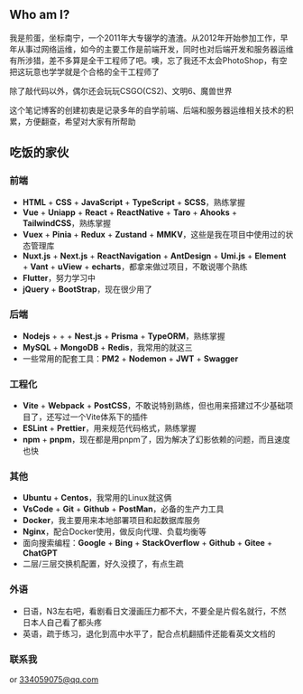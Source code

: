 ## Who am I?

我是煎蛋，坐标南宁，一个2011年大专辍学的渣渣。从2012年开始参加工作，早年从事过网络运维，如今的主要工作是前端开发，同时也对后端开发和服务器运维有所涉猎，差不多算是全干工程师了吧。噢，忘了我还不太会PhotoShop，有空把这玩意也学学就是个合格的全干工程师了

除了敲代码以外，偶尔还会玩玩CSGO(CS2)、文明6、魔兽世界

这个笔记博客的创建初衷是记录多年的自学前端、后端和服务器运维相关技术的积累，方便翻查，希望对大家有所帮助

## 吃饭的家伙

### 前端

- <span class="icon-[devicon--html5] mx-1 translate-y-0.5" />**HTML** + <span class="icon-[devicon--css3] mx-1 translate-y-0.5" />**CSS** + <span class="icon-[devicon--javascript] mx-1 translate-y-0.5" />**JavaScript** + <span class="icon-[devicon--typescript] mx-1 translate-y-0.5" />**TypeScript** + **SCSS**，熟练掌握
- <span class="icon-[devicon--vuejs] mx-1 translate-y-0.5" />**Vue** + **Uniapp** + <span class="icon-[devicon--react] mx-1 translate-y-0.5" />**React** + **ReactNative** + **Taro** + **Ahooks** + <span class="icon-[devicon--tailwindcss] mx-1 translate-y-0.5" />**TailwindCSS**，熟练掌握
- **Vuex** + <span class="icon-[skill-icons--pinia-light] mx-1 translate-y-0.5" />**Pinia** + <span class="icon-[skill-icons--redux] mx-1 translate-y-0.5" />**Redux** + **Zustand** + **MMKV**，这些是我在项目中使用过的状态管理库
- <span class="icon-[devicon--nuxtjs] mx-1 translate-y-0.5" />**Nuxt.js** + <span class="icon-[devicon--nextjs] mx-1 translate-y-0.5" />**Next.js** + <span class="icon-[devicon--reactnavigation] mx-1 translate-y-0.5" />**ReactNavigation** + <span class="icon-[devicon--antdesign] mx-1 translate-y-0.5" />**AntDesign** + **Umi.js** + <span class="icon-[logos--element] mx-1 translate-y-0.5" />**Element** + **Vant** + **uView** + **echarts**，都拿来做过项目，不敢说哪个熟练
- <span class="icon-[devicon--flutter] mx-1 translate-y-0.5" />**Flutter**，努力学习中
- <span class="icon-[skill-icons--jquery] mx-1 translate-y-0.5" />**jQuery** + <span class="icon-[devicon--bootstrap] mx-1 translate-y-0.5" />**BootStrap**，现在很少用了

### 后端

- <span class="icon-[devicon--nodejs] mx-1 translate-y-0.5" />**Nodejs** + <span class="icon-[logos--express] mx-1 translate-y-1" /> + <span class="icon-[logos--koa] mx-1 translate-y-0.5" /> + <span class="icon-[devicon--nestjs] mx-1 translate-y-0.5" />**Nest.js** + <span class="icon-[devicon--prisma] mx-1 translate-y-0.5" />**Prisma** + <span class="icon-[logos--typeorm] mx-1 translate-y-0.5" />**TypeORM**，熟练掌握
- <span class="icon-[devicon--mysql] mx-1 translate-y-0.5" />**MySQL** + <span class="icon-[devicon--mongodb] mx-1 translate-y-0.5" />**MongoDB** + <span class="icon-[devicon--redis] mx-1 translate-y-0.5" />**Redis**，我常用的就这三
- 一些常用的配套工具：<span class="icon-[logos--pm2-icon] mx-1 translate-y-0.5" />**PM2** + <span class="icon-[devicon--nodemon] mx-1 translate-y-0.5" />**Nodemon** + <span class="icon-[logos--jwt-icon] mx-1 translate-y-0.5" />**JWT** + <span class="icon-[devicon--swagger] mx-1 translate-y-0.5" />**Swagger**

### 工程化

- <span class="icon-[devicon--vitejs] mx-1 translate-y-0.5" />**Vite** + <span class="icon-[devicon--webpack] mx-1 translate-y-0.5" />**Webpack** + <span class="icon-[devicon--postcss] mx-1 translate-y-0.5" />**PostCSS**，不敢说特别熟练，但也用来搭建过不少基础项目了，还写过一个Vite体系下的插件
- <span class="icon-[devicon--eslint] mx-1 translate-y-0.5" />**ESLint** + **Prettier**，用来规范代码格式，熟练掌握
- <span class="icon-[devicon--npm-wordmark] mx-1 translate-y-0.5" />**npm** + <span class="icon-[devicon--pnpm] mx-1 translate-y-0.5" />**pnpm**，现在都是用pnpm了，因为解决了幻影依赖的问题，而且速度也快

### 其他

- <span class="icon-[devicon--ubuntu] mx-1 translate-y-0.5" />**Ubuntu** + <span class="icon-[devicon--centos] mx-1 translate-y-0.5" />**Centos**，我常用的Linux就这俩
- <span class="icon-[devicon--vscode] mx-1 translate-y-0.5" />**VsCode** + <span class="icon-[devicon--git] mx-1 translate-y-0.5" />**Git** + <span class="icon-[devicon--github] mx-1 translate-y-0.5" />**Github** + <span class="icon-[devicon--postman] mx-1 translate-y-0.5" />**PostMan**，必备的生产力工具
- <span class="icon-[skill-icons--docker] mx-1 translate-y-0.5" />**Docker**，我主要用来本地部署项目和起数据库服务
- <span class="icon-[skill-icons--nginx] mx-1 translate-y-0.5" />**Nginx**，配合Docker使用，做反向代理、负载均衡等
- 面向搜索编程：<span class="icon-[devicon--google] mx-1 translate-y-0.5" />**Google** + <span class="icon-[logos--bing] mx-1 translate-y-0.5" />**Bing** + <span class="icon-[devicon--stackoverflow] mx-1 translate-y-0.5" />**StackOverflow** + <span class="icon-[devicon--github] mx-1 translate-y-0.5" />**Github** + **Gitee** + **ChatGPT**
- 二层/三层交换机配置，好久没摸了，有点生疏

### 外语

- 日语，N3左右吧，看剧看日文漫画压力都不大，不要全是片假名就行，不然日本人自己看了都头疼
- 英语，疏于练习，退化到高中水平了，配合点机翻插件还能看英文文档的

### 联系我

<a href="https://github.com/welives" target="_blank"><span class="icon-[devicon--github] mx-1 translate-y-0.5" /></a> or <334059075@qq.com>
